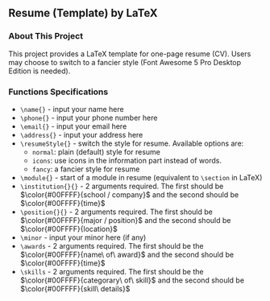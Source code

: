 ## Resume (Template) by LaTeX

### About This Project
This project provides a LaTeX template for one-page resume (CV). Users may choose to switch to a fancier style (Font Awesome 5 Pro Desktop Edition is needed).
### Functions Specifications
* `\name{}` - input your name here
* `\phone{}` - input your phone number here
* `\email{}` - input your email here
* `\address{}` - input your address here
* `\resumeStyle{}` - switch the style for resume. Available options are:
    * `normal`: plain (default) style for resume
    * `icons`: use icons in the information part instead of words.
    * `fancy`: a fancier style for resume
* `\module{}` - start of a module in resume (equivalent to `\section` in LaTeX)
* `\institution{}{}` - 2 arguments required. The first should be $\color{#00FFFF}{school / company}$ and the second should be $\color{#00FFFF}{time}$
* `\position{}{}` - 2 arguments required. The first should be $\color{#00FFFF}{major / position}$ and the second should be $\color{#00FFFF}{location}$
* `\minor` - input your minor here (if any)
* `\awards` - 2 arguments required. The first should be the $\color{#00FFFF}{name\ of\  award}$ and the second should be $\color{#00FFFF}{time}$
* `\skills` - 2 arguments required. The first should be the $\color{#00FFFF}{categorary\ of\ skill}$ and the second should be $\color{#00FFFF}{skill\ details}$